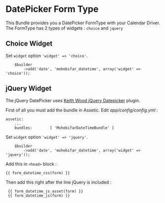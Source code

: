 DatePicker Form Type
=======

This Bundle provides you a DatePicker FormType with your Calendar Driver. The FormType has 2 types of widgets : `choice` and `jquery`

Choice Widget
-------
Set `widget` option `'widget' => 'choice'`.

        $builder
            ->add('date', 'mohebifar_datetime', array('widget' => 'choice'));

jQuery Widget
-------
The jQuery DatePicker uses [Keith Wood jQuery Datepicker](http://keith-wood.name/datepick.html) plugin.

First of all you must add the bundle in Assetic. Edit *app/config/config.yml* :

    assetic:
        ...
        bundles:        [ 'MohebifarDateTimeBundle' ]

Set `widget` option `'widget' => 'jquery'`.

        $builder
            ->add('date', 'mohebifar_datetime', array('widget' => 'jquery'));

Add this in `<head>` block :

    {{ form_datetime_css(form) }}
    
Then add this right after the line jQuery is included :

     {{ form_datetime_js_asset(form) }}
     {{ form_datetime_js(form) }}
